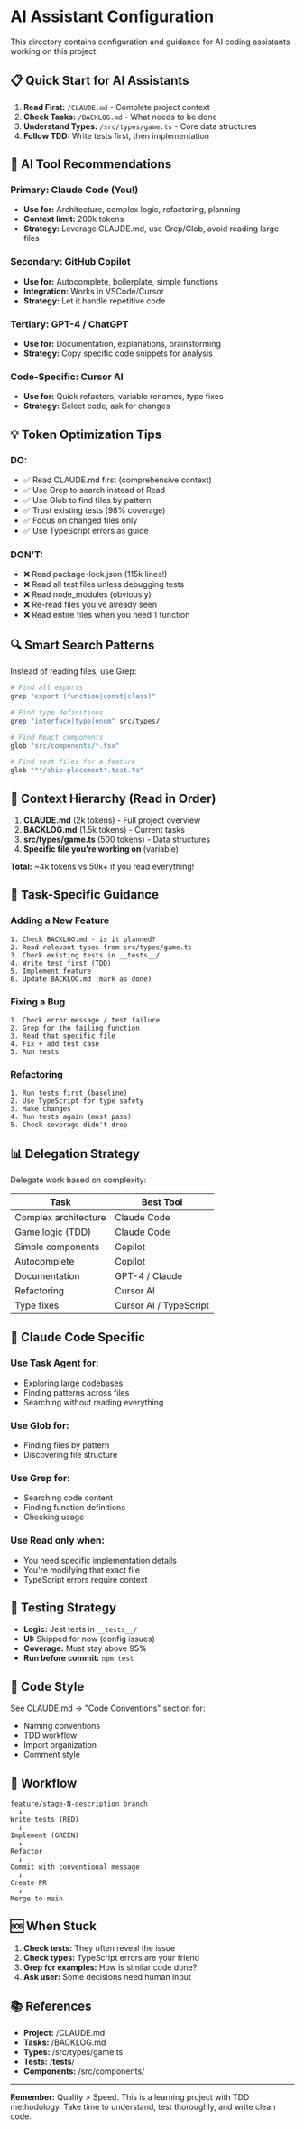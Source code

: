 # AI Assistant Configuration

This directory contains configuration and guidance for AI coding assistants working on this project.

## 📋 Quick Start for AI Assistants

1. **Read First:** `/CLAUDE.md` - Complete project context
2. **Check Tasks:** `/BACKLOG.md` - What needs to be done
3. **Understand Types:** `/src/types/game.ts` - Core data structures
4. **Follow TDD:** Write tests first, then implementation

## 🤖 AI Tool Recommendations

### Primary: Claude Code (You!)
- **Use for:** Architecture, complex logic, refactoring, planning
- **Context limit:** 200k tokens
- **Strategy:** Leverage CLAUDE.md, use Grep/Glob, avoid reading large files

### Secondary: GitHub Copilot
- **Use for:** Autocomplete, boilerplate, simple functions
- **Integration:** Works in VSCode/Cursor
- **Strategy:** Let it handle repetitive code

### Tertiary: GPT-4 / ChatGPT
- **Use for:** Documentation, explanations, brainstorming
- **Strategy:** Copy specific code snippets for analysis

### Code-Specific: Cursor AI
- **Use for:** Quick refactors, variable renames, type fixes
- **Strategy:** Select code, ask for changes

## 💡 Token Optimization Tips

### DO:
- ✅ Read CLAUDE.md first (comprehensive context)
- ✅ Use Grep to search instead of Read
- ✅ Use Glob to find files by pattern
- ✅ Trust existing tests (98% coverage)
- ✅ Focus on changed files only
- ✅ Use TypeScript errors as guide

### DON'T:
- ❌ Read package-lock.json (115k lines!)
- ❌ Read all test files unless debugging tests
- ❌ Read node_modules (obviously)
- ❌ Re-read files you've already seen
- ❌ Read entire files when you need 1 function

## 🔍 Smart Search Patterns

Instead of reading files, use Grep:

```bash
# Find all exports
grep "export (function|const|class)"

# Find type definitions
grep "interface|type|enum" src/types/

# Find React components
glob "src/components/*.tsx"

# Find test files for a feature
glob "**/ship-placement*.test.ts"
```

## 🧩 Context Hierarchy (Read in Order)

1. **CLAUDE.md** (2k tokens) - Full project overview
2. **BACKLOG.md** (1.5k tokens) - Current tasks
3. **src/types/game.ts** (500 tokens) - Data structures
4. **Specific file you're working on** (variable)

**Total:** ~4k tokens vs 50k+ if you read everything!

## 🎯 Task-Specific Guidance

### Adding a New Feature
```
1. Check BACKLOG.md - is it planned?
2. Read relevant types from src/types/game.ts
3. Check existing tests in __tests__/
4. Write test first (TDD)
5. Implement feature
6. Update BACKLOG.md (mark as done)
```

### Fixing a Bug
```
1. Check error message / test failure
2. Grep for the failing function
3. Read that specific file
4. Fix + add test case
5. Run tests
```

### Refactoring
```
1. Run tests first (baseline)
2. Use TypeScript for type safety
3. Make changes
4. Run tests again (must pass)
5. Check coverage didn't drop
```

## 📊 Delegation Strategy

Delegate work based on complexity:

| Task | Best Tool |
|------|-----------|
| Complex architecture | Claude Code |
| Game logic (TDD) | Claude Code |
| Simple components | Copilot |
| Autocomplete | Copilot |
| Documentation | GPT-4 / Claude |
| Refactoring | Cursor AI |
| Type fixes | Cursor AI / TypeScript |

## 🔧 Claude Code Specific

### Use Task Agent for:
- Exploring large codebases
- Finding patterns across files
- Searching without reading everything

### Use Glob for:
- Finding files by pattern
- Discovering file structure

### Use Grep for:
- Searching code content
- Finding function definitions
- Checking usage

### Use Read only when:
- You need specific implementation details
- You're modifying that exact file
- TypeScript errors require context

## 🧪 Testing Strategy

- **Logic:** Jest tests in `__tests__/`
- **UI:** Skipped for now (config issues)
- **Coverage:** Must stay above 95%
- **Run before commit:** `npm test`

## 📝 Code Style

See CLAUDE.md → "Code Conventions" section for:
- Naming conventions
- TDD workflow
- Import organization
- Comment style

## 🚀 Workflow

```
feature/stage-N-description branch
  ↓
Write tests (RED)
  ↓
Implement (GREEN)
  ↓
Refactor
  ↓
Commit with conventional message
  ↓
Create PR
  ↓
Merge to main
```

## 🆘 When Stuck

1. **Check tests:** They often reveal the issue
2. **Check types:** TypeScript errors are your friend
3. **Grep for examples:** How is similar code done?
4. **Ask user:** Some decisions need human input

## 📚 References

- **Project:** /CLAUDE.md
- **Tasks:** /BACKLOG.md
- **Types:** /src/types/game.ts
- **Tests:** /__tests__/
- **Components:** /src/components/

---

**Remember:** Quality > Speed. This is a learning project with TDD methodology. Take time to understand, test thoroughly, and write clean code.
